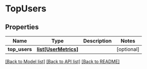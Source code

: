 # TopUsers

## Properties
Name | Type | Description | Notes
------------ | ------------- | ------------- | -------------
**top_users** | [**list[UserMetrics]**](UserMetrics.md) |  | [optional] 

[[Back to Model list]](../README.md#documentation-for-models) [[Back to API list]](../README.md#documentation-for-api-endpoints) [[Back to README]](../README.md)


